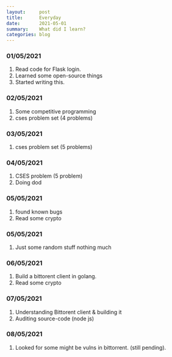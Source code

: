 ```yaml
---
layout:     post
title:      Everyday
date:       2021-05-01 
summary:    What did I learn?
categories: blog
---
```


### 01/05/2021

1. Read code for Flask login.
2. Learned some open-source things
3. Started writing this.

### 02/05/2021

1. Some competitive programming
2. cses problem set (4 problems)

### 03/05/2021

1. cses problem set (5 problems)

### 04/05/2021

1. CSES problem (5 problem)
2. Doing dod

### 05/05/2021

1. found known bugs
2. Read some crypto

### 05/05/2021

1. Just some random stuff nothing much

### 06/05/2021


1. Build a bittorent client in golang.
2. Read some crypto

### 07/05/2021

1. Understanding Bittorent client & building it
2. Auditing source-code (node js)

### 08/05/2021

1. Looked for some might be vulns in bittorrent. (still pending).



